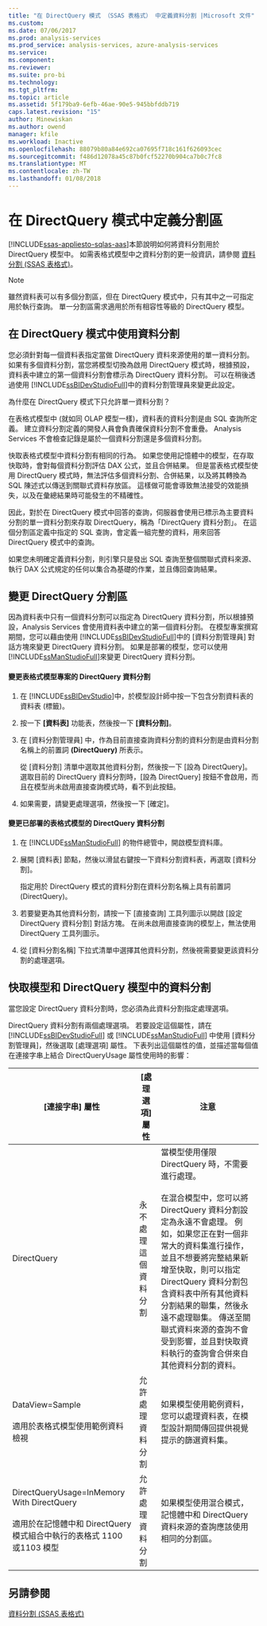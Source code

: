 ```yaml
---
title: "在 DirectQuery 模式 （SSAS 表格式） 中定義資料分割 |Microsoft 文件"
ms.custom: 
ms.date: 07/06/2017
ms.prod: analysis-services
ms.prod_service: analysis-services, azure-analysis-services
ms.service: 
ms.component: 
ms.reviewer: 
ms.suite: pro-bi
ms.technology: 
ms.tgt_pltfrm: 
ms.topic: article
ms.assetid: 5f179ba9-6efb-46ae-90e5-945bbfddb719
caps.latest.revision: "15"
author: Minewiskan
ms.author: owend
manager: kfile
ms.workload: Inactive
ms.openlocfilehash: 88079b80a84e692ca07695f718c161f626093cec
ms.sourcegitcommit: f486d12078a45c87b0fcf52270b904ca7b0c7fc8
ms.translationtype: MT
ms.contentlocale: zh-TW
ms.lasthandoff: 01/08/2018
---
```

# <a name="define-partitions-in-directquery-models"></a>在 DirectQuery 模式中定義分割區
[!INCLUDE[ssas-appliesto-sqlas-aas](../../includes/ssas-appliesto-sqlas-aas.md)]本節說明如何將資料分割用於 DirectQuery 模型中。 如需表格式模型中之資料分割的更一般資訊，請參閱 [資料分割 &#40;SSAS 表格式&#41;](../../analysis-services/tabular-models/partitions-ssas-tabular.md)。  
  
> [!NOTE]  
>  雖然資料表可以有多個分割區，但在 DirectQuery 模式中，只有其中之一可指定用於執行查詢。 單一分割區需求適用於所有相容性等級的 DirectQuery 模型。  
  
## <a name="using-partitions-in-directquery-mode"></a>在 DirectQuery 模式中使用資料分割  
 您必須針對每一個資料表指定當做 DirectQuery 資料來源使用的單一資料分割。  如果有多個資料分割，當您將模型切換為啟用 DirectQuery 模式時，根據預設，資料表中建立的第一個資料分割會標示為 DirectQuery 資料分割。 可以在稍後透過使用 [!INCLUDE[ssBIDevStudioFull](../../includes/ssbidevstudiofull-md.md)]中的資料分割管理員來變更此設定。  
  
 為什麼在 DirectQuery 模式下只允許單一資料分割？  
  
 在表格式模型中 (就如同 OLAP 模型一樣)，資料表的資料分割是由 SQL 查詢所定義。 建立資料分割定義的開發人員會負責確保資料分割不會重疊。 Analysis Services 不會檢查記錄是屬於一個資料分割還是多個資料分割。  
  
 快取表格式模型中資料分割有相同的行為。 如果您使用記憶體中的模型，在存取快取時，會對每個資料分割評估 DAX 公式，並且合併結果。 但是當表格式模型使用 DirectQuery 模式時，無法評估多個資料分割、合併結果，以及將其轉換為 SQL 陳述式以傳送到關聯式資料存放區。 這樣做可能會導致無法接受的效能損失，以及在彙總結果時可能發生的不精確性。  
  
 因此，對於在 DirectQuery 模式中回答的查詢，伺服器會使用已標示為主要資料分割的單一資料分割來存取 DirectQuery，稱為「DirectQuery 資料分割」。  在這個分割區定義中指定的 SQL 查詢，會定義一組完整的資料，用來回答 DirectQuery 模式中的查詢。  
  
 如果您未明確定義資料分割，則引擎只是發出 SQL 查詢至整個關聯式資料來源、執行 DAX 公式規定的任何以集合為基礎的作業，並且傳回查詢結果。  
  
  
## <a name="change-a-directquery-partition"></a>變更 DirectQuery 分割區  
 因為資料表中只有一個資料分割可以指定為 DirectQuery 資料分割，所以根據預設，Analysis Services 會使用資料表中建立的第一個資料分割。 在模型專案撰寫期間，您可以藉由使用 [!INCLUDE[ssBIDevStudioFull](../../includes/ssbidevstudiofull-md.md)]中的 [資料分割管理員] 對話方塊來變更 DirectQuery 資料分割。 如果是部署的模型，您可以使用 [!INCLUDE[ssManStudioFull](../../includes/ssmanstudiofull-md.md)]來變更 DirectQuery 資料分割。  
  
#### <a name="change-the-directquery-partition-for-a-tabular-model-project"></a>變更表格式模型專案的 DirectQuery 資料分割  
  
1.  在 [!INCLUDE[ssBIDevStudio](../../includes/ssbidevstudio-md.md)]中，於模型設計師中按一下包含分割資料表的資料表 (標籤)。  
  
2.  按一下 **[資料表]** 功能表，然後按一下 **[資料分割]**。  
  
3.  在 [資料分割管理員] 中，作為目前直接查詢資料分割的資料分割是由資料分割名稱上的前置詞 **(DirectQuery)** 所表示。  
  
     從 [資料分割] 清單中選取其他資料分割，然後按一下 [設為 DirectQuery]。 選取目前的 DirectQuery 資料分割時，[設為 DirectQuery] 按鈕不會啟用，而且在模型尚未啟用直接查詢模式時，看不到此按鈕。  
  
4.  如果需要，請變更處理選項，然後按一下 [確定]。  
  
#### <a name="change-the-directquery-partition-for-a-deployed-tabular-model"></a>變更已部署的表格式模型的 DirectQuery 資料分割  
  
1.  在 [!INCLUDE[ssManStudioFull](../../includes/ssmanstudiofull-md.md)] 的物件總管中，開啟模型資料庫。  
  
2.  展開 [資料表] 節點，然後以滑鼠右鍵按一下資料分割資料表，再選取 [資料分割]。  
  
     指定用於 DirectQuery 模式的資料分割在資料分割名稱上具有前置詞 (DirectQuery)。  
  
3.  若要變更為其他資料分割，請按一下 [直接查詢] 工具列圖示以開啟 [設定 DirectQuery 資料分割] 對話方塊。 在尚未啟用直接查詢的模型上，無法使用 DirectQuery 工具列圖示。  
  
4.  從 [資料分割名稱] 下拉式清單中選擇其他資料分割，然後視需要變更該資料分割的處理選項。  
  
## <a name="partitions-in-cached-models-and-in-directquery-models"></a>快取模型和 DirectQuery 模型中的資料分割  
 當您設定 DirectQuery 資料分割時，您必須為此資料分割指定處理選項。  
  
 DirectQuery 資料分割有兩個處理選項。 若要設定這個屬性，請在 [!INCLUDE[ssBIDevStudioFull](../../includes/ssbidevstudiofull-md.md)] 或 [!INCLUDE[ssManStudioFull](../../includes/ssmanstudiofull-md.md)] 中使用 [資料分割管理員]，然後選取 [處理選項] 屬性。 下表列出這個屬性的值，並描述當每個值在連接字串上結合 DirectQueryUsage 屬性使用時的影響：  
  
|[連接字串] 屬性|[處理選項] 屬性|注意|  
|------------------------------------|------------------------------------|-----------|  
|DirectQuery|永不處理這個資料分割|當模型使用僅限 DirectQuery 時，不需要進行處理。<br /><br /> 在混合模型中，您可以將 DirectQuery 資料分割設定為永遠不會處理。 例如，如果您正在對一個非常大的資料集進行操作，並且不想要將完整結果新增至快取，則可以指定 DirectQuery 資料分割包含資料表中所有其他資料分割結果的聯集，然後永遠不處理聯集。 傳送至關聯式資料來源的查詢不會受到影響，並且對快取資料執行的查詢會合併來自其他資料分割的資料。|  
|DataView=Sample<br /><br /> 適用於表格式模型使用範例資料檢視|允許處理資料分割|如果模型使用範例資料，您可以處理資料表，在模型設計期間傳回提供視覺提示的篩選資料集。|  
|DirectQueryUsage=InMemory With DirectQuery<br /><br /> 適用於在記憶體中和 DirectQuery 模式組合中執行的表格式 1100 或1103 模型|允許處理資料分割|如果模型使用混合模式，記憶體中和 DirectQuery 資料來源的查詢應該使用相同的分割區。|  
  
## <a name="see-also"></a>另請參閱  
 [資料分割 &#40;SSAS 表格式&#41;](../../analysis-services/tabular-models/partitions-ssas-tabular.md)  
  
  
